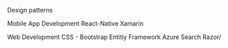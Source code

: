 Design patterns


Mobile App Development
React-Native
Xamarin

Web Development
CSS - Bootstrap
Entitiy Framework
Azure Search
Razor/
